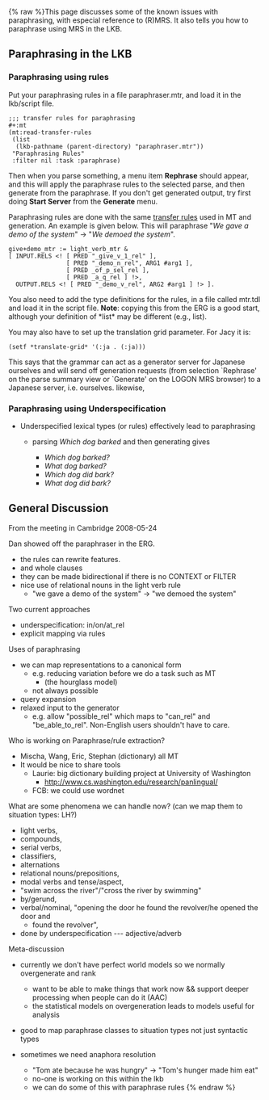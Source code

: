 {% raw %}This page discusses some of the known issues with paraphrasing, with
especial reference to (R)MRS. It also tells you how to paraphrase using
MRS in the LKB.

## Paraphrasing in the LKB

### Paraphrasing using rules

Put your paraphrasing rules in a file paraphraser.mtr, and load it in
the lkb/script file.

    ;;; transfer rules for paraphrasing
    #+:mt
    (mt:read-transfer-rules 
     (list
      (lkb-pathname (parent-directory) "paraphraser.mtr"))
     "Paraphrasing Rules"
     :filter nil :task :paraphrase)

Then when you parse something, a menu item **Rephrase** should appear,
and this will apply the paraphrase rules to the selected parse, and then
generate from the paraphrase. If you don't get generated output, try
first doing **Start Server** from the **Generate** menu.

Paraphrasing rules are done with the same [transfer
rules]() used in MT and generation. An example is given
below. This will paraphrase "*We gave a demo of the system*" -&gt; "*We
demoed the system*".

    give+demo_mtr := light_verb_mtr &
    [ INPUT.RELS <! [ PRED "_give_v_1_rel" ],
                    [ PRED "_demo_n_rel", ARG1 #arg1 ],
                    [ PRED _of_p_sel_rel ], 
                    [ PRED _a_q_rel ] !>,
      OUTPUT.RELS <! [ PRED "_demo_v_rel", ARG2 #arg1 ] !> ].

You also need to add the type definitions for the rules, in a file
called mtr.tdl and load it in the script file. **Note**: copying this
from the ERG is a good start, although your definition of \*list\* may
be different (e.g., list).

You may also have to set up the translation grid parameter. For Jacy it
is:

    (setf *translate-grid* '(:ja . (:ja)))

This says that the grammar can act as a generator server for Japanese
ourselves and will send off generation requests (from selection
\`Rephrase' on the parse summary view or \`Generate' on the LOGON MRS
browser) to a Japanese server, i.e. ourselves. likewise,

### Paraphrasing using Underspecification

- Underspecified lexical types (or rules) effectively lead to
paraphrasing
  - parsing *Which dog barked* and then generating gives
    
    - *Which dog barked?*
    - *What dog barked?*
    - *Which dog did bark?*
    - *What dog did bark?*

## General Discussion

From the meeting in Cambridge 2008-05-24

Dan showed off the paraphraser in the ERG.

- the rules can rewrite features.
- and whole clauses
- they can be made bidirectional if there is no CONTEXT or FILTER
- nice use of relational nouns in the light verb rule
  - "we gave a demo of the system" -&gt; "we demoed the system"

Two current approaches

- underspecification: in/on/at\_rel
- explicit mapping via rules

Uses of paraphrasing

- we can map representations to a canonical form
  - e.g. reducing variation before we do a task such as MT
    - (the hourglass model)
  - not always possible
- query expansion
- relaxed input to the generator
  - e.g. allow "possible\_rel" which maps to "can\_rel" and
"be\_able\_to\_rel". Non-English users shouldn't have to care.

Who is working on Paraphrase/rule extraction?

- Mischa, Wang, Eric, Stephan (dictionary) all MT
- It would be nice to share tools
  - Laurie: big dictionary building project at University of
Washington
    - <http://www.cs.washington.edu/research/panlingual/>
  - FCB: we could use wordnet

What are some phenomena we can handle now? (can we map them to situation
types: LH?)

- light verbs,
- compounds,
- serial verbs,
- classifiers,
- alternations
- relational nouns/prepositions,
- modal verbs and tense/aspect,
- "swim across the river"/"cross the river by swimming"
- by/gerund,
- verbal/nominal, "opening the door he found the revolver/he opened
the door and
  - found the revolver",
- done by underspecification --- adjective/adverb

Meta-discussion

- currently we don't have perfect world models so we normally
overgenerate and rank
  - want to be able to make things that work now && support deeper
processing when people can do it (AAC)
  - the statistical models on overgeneration leads to models useful
for analysis
- good to map paraphrase classes to situation types not just syntactic
types
- sometimes we need anaphora resolution
  - "Tom ate because he was hungry" -&gt; "Tom's hunger made him
eat"
  
  <!-- -->

  
  - no-one is working on this within the lkb
  - we can do some of this with paraphrase rules
<update date omitted for speed>{% endraw %}